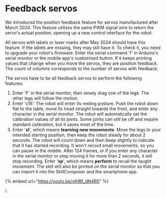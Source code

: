 # Feedback servos

We introduced the position feedback feature for servos manufactured after March 2024. This feature utilizes the same PWM signal wire to return the servo's actual position, opening up a new control interface for the robot.&#x20;

All servos with labels or laser marks after May 2024 should have this feature. If the labels are missing, they may still have it. To check it, you need to upgrade your robot's firmware. Enter the serial command 'f' in Arduino's serial monitor or the mobile app's customized button. If it keeps printing values that change when you move the servos, they are position feedback. The count of columns corresponds to the number of servos with feedback.&#x20;

The servos have to be all feedback servos to perform the following features:

1. Enter 'F' in the serial monitor, then slowly drag one of the legs. The other legs will follow the motion.&#x20;
2. &#x20;Enter 'c16'. The robot will enter its resting posture. Push the robot down flat to the table, move its head straight towards the front, and enter any character in the serial monitor. The robot will automatically set the calibration values of all its joints. Some joints can still be off and require standard calibration, but it saves most of the time.&#x20;
3. Enter '**xl**', which means **learning new movements**. Move the legs to your intended starting position, then keep the robot steady for about 2 seconds. The robot will count down and then beep slightly to indicate that it has started recording. It won't record small movements, so you can pause in the middle. After 124 frames, or if you enter any character in the serial monitor or stop moving it for more than 2 seconds, it will stop recording. Enter '**xp**', which means **perform** to recall the taught movement. The skill will also be printed on the serial monitor so that you can import it into the SkillComposer and the smartphone app.

{% embed url="https://youtu.be/vlHBf_dN4R0" %}

\
